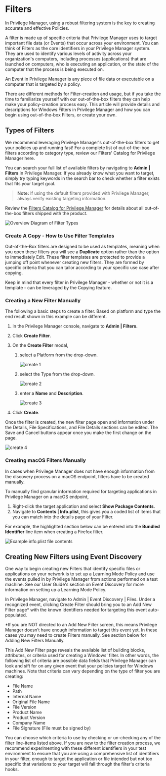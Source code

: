 [title]: # (Filters)
[tags]: # (overview)
[priority]: # (2)
# Filters

In Privilege Manager, using a robust filtering system is the key to creating accurate and effective Policies.

A filter is made up of specific criteria that Privilege Manager uses to target important file data (or Events) that occur across your environment. You can think of Filters as the core identifiers in your Privilege Manager system. They are used to identify various levels of activity across your organization's computers, including processes (applications) that are launched on computers, who is executing an application, or the state of the computer that the process is being executed on. 

An Event in Privilege Manager is any piece of file data or executable on a computer that is targeted by a policy.

There are different methods for Filter-creation and usage, but if you take the time to familiarize yourself with our out-of-the-box filters they can help make your policy-creation process easy. This article will provide details and descriptions for Windows Filters in Privilege Manager and how you can begin using out-of-the-box Filters, or create your own.

## Types of Filters

We recommend leveraging Privilege Manager's out-of-the-box filters to get your policies up and running fast! For a complete list of out-of-the-box filters according to category type, review our Filters' Catalog for Privilege Manager here.

You can search your full list of available filters by navigating to __Admin | Filters__ in Privilege Manager. If you already know what you want to target, simply try typing keywords in the search bar to check whether a filter exists that fits your target goal.

>**Note:** If using the default filters provided with Privilege Manager, always verify existing targeting information.

Review the [Filters Catalog for Privilege Manager](default-filters.md) for details about all out-of-the-box filters shipped with the product.

![Overview Diagram of Filter Types](images/policies.png)

### Create A Copy - How to Use Filter Templates

Out-of-the-Box filters are designed to be used as templates, meaning when you open these filters you will see a __Duplicate__ option rather than the option to immediately Edit. These filter templates are protected to provide a jumping off point whenever creating new filters. They are formed by specific criteria that you can tailor according to your specific use case after copying.

Keep in mind that every filter in Privilege Manager - whether or not it is a template - can be leveraged by the Copying feature.

### Creating a New Filter Manually

The following a basic steps to create a filter. Based on platform and type the end result shown in this example can be different.

1. In the Privilege Manager console, navigate to __Admin | Filters__.
1. Click __Create Filter__.
1. On the __Create Filter__ modal,

   1. select a Platform from the drop-down.

      ![create 1](images/create-1.png "Select the platform from the drop-down options")
   1. select the Type from the drop-down.

      ![create 2](images/create-2.png "Select the filter type from the drop-down options")
   1. enter a __Name__ and __Description__.

      ![create 3](images/create-3.png "Enter a name and description")
1. Click __Create__.

Once the filter is created, the new filter page open and information under the Details, File Specifications, and File Details sections can be edited. The Save and Cancel buttons appear once you make the first change on the page.

![create 4](images/create-4.png "New Filter page")

### Creating macOS Filters Manually

In cases when Privilege Manager does not have enough information from the discovery process on a macOS endpoint, filters have to be created manually.

To manually find granular information required for targeting applications in Privilege Manager on a macOS endpoint,

1. Right-click the target application and select __Show Package Contents__.
1. Navigate to __Contents | Info.plist__, this gives you a coded list of items that you can match into the details page of your Filter.  
  
For example, the highlighted section below can be entered into the __Bundled Identifier__ line item when creating a Firefox filter.  

![Example info.plist file contents](types/macOS/images/info-plist.png)

## Creating New Filters using Event Discovery

One way to begin creating new Filters that identify specific files or applications on your network is to set up a Learning Mode Policy and use the events pulled in by Privilege Manager from actions performed on a test machine. See our User Guide's section on Event Discovery for more information on setting up a Learning Mode Policy.

In Privilege Manager, navigate to <!-- TODO: need to change --> Admin | Event Discovery | Files. Under a recognized event, clicking Create Filter should bring you to an Add New Filter page* with the known identifiers needed for targeting this event auto-populated.

*If you are NOT directed to an Add New Filter screen, this means Privilege Manager doesn’t have enough information to target this event yet. In these cases you may need to create Filters manually. See section below for Adding New Filters Manually.

This Add New Filter page reveals the available list of building blocks, attributes, or criteria used for creating a Windows' filter. In other words, the following list of criteria are possible data fields that Privilege Manager can look and sift for on any given event that your policies target for Windows machines. Note that criteria can vary depending on the type of filter you are creating:

* File Name
* Path
* Internal Name
* Original File Name
* File Version
* Product Name
* Product Version
* Company Name
* File Signature (File must be signed by)

You can choose which criteria to use by checking or un-checking any of the filter line-items listed above. If you are new to the filter creation process, we recommend experimenting with these different identifiers in your test environment to ensure that you are using a comprehensive list of identifiers in your filter, enough to target the application or file intended but not too specific that variations to your target will fall through the filter's criteria hooks.
